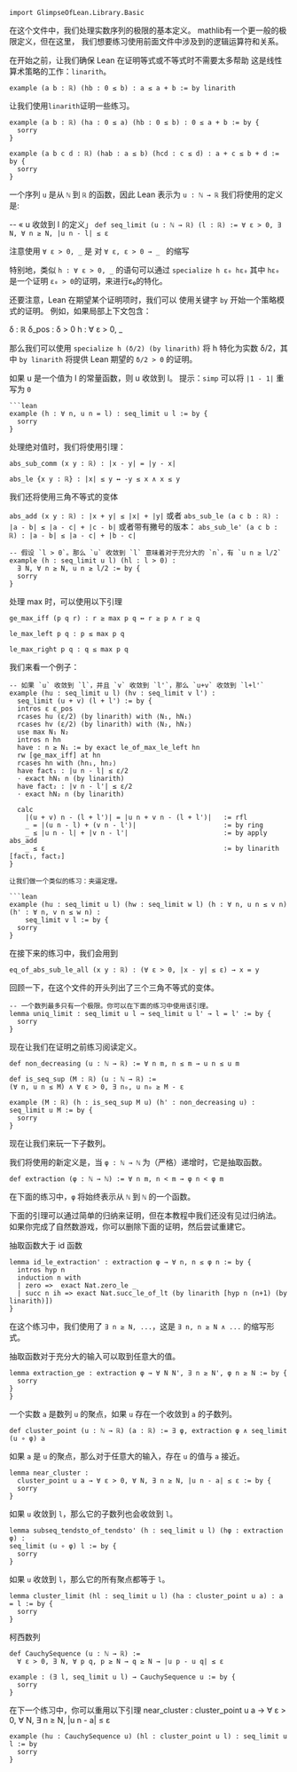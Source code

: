 ```lean
import GlimpseOfLean.Library.Basic

```
在这个文件中，我们处理实数序列的极限的基本定义。
mathlib有一个更一般的极限定义，但在这里，
我们想要练习使用前面文件中涉及到的逻辑运算符和关系。

在开始之前，让我们确保 Lean 在证明等式或不等式时不需要太多帮助
这是线性算术策略的工作：`linarith`。

```lean
example (a b : ℝ) (hb : 0 ≤ b) : a ≤ a + b := by linarith
```

让我们使用`linarith`证明一些练习。

```lean
example (a b : ℝ) (ha : 0 ≤ a) (hb : 0 ≤ b) : 0 ≤ a + b := by {
  sorry
}

example (a b c d : ℝ) (hab : a ≤ b) (hcd : c ≤ d) : a + c ≤ b + d := by {
  sorry
}
```

一个序列 `u` 是从 `ℕ` 到 `ℝ` 的函数，因此 Lean 表示为
`u : ℕ → ℝ`
我们将使用的定义是:

-- « u 收敛到 l 的定义」
`def seq_limit (u : ℕ → ℝ) (l : ℝ) := ∀ ε > 0, ∃ N, ∀ n ≥ N, |u n - l| ≤ ε`

注意使用 `∀ ε > 0, _` 是 对 `∀ ε, ε > 0 → _ ` 的缩写

特别地，类似 `h : ∀ ε > 0, _` 的语句可以通过
  `specialize h ε₀ hε₀`
其中 `hε₀` 是一个证明 `ε₀ > 0`的证明，来进行ε₀的特化。

还要注意，Lean 在期望某个证明项时，我们可以
使用关键字 `by` 开始一个策略模式的证明。
例如，如果局部上下文包含：

δ : ℝ
δ_pos : δ > 0
h : ∀ ε > 0, _

那么我们可以使用 `specialize h (δ/2) (by linarith)` 将 h
特化为实数 δ/2，其中 `by linarith` 将提供 Lean 期望的 `δ/2 > 0` 的证明。

如果 u 是一个值为 l 的常量函数，则 u 收敛到 l。
提示：`simp` 可以将 `|1 - 1|` 重写为 `0`
```
```lean
example (h : ∀ n, u n = l) : seq_limit u l := by {
  sorry
}
```

处理绝对值时，我们将使用引理：

`abs_sub_comm (x y : ℝ) : |x - y| = |y - x|`

`abs_le {x y : ℝ} : |x| ≤ y ↔ -y ≤ x ∧ x ≤ y`

我们还将使用三角不等式的变体

`abs_add (x y : ℝ) : |x + y| ≤ |x| + |y|`
或者
`abs_sub_le (a c b : ℝ) : |a - b| ≤ |a - c| + |c - b|`
或者带有撇号的版本：
`abs_sub_le' (a c b : ℝ) : |a - b| ≤ |a - c| + |b - c|`

```lean
-- 假设 `l > 0`。那么 `u` 收敛到 `l` 意味着对于充分大的 `n`，有 `u n ≥ l/2`
example (h : seq_limit u l) (hl : l > 0) :
  ∃ N, ∀ n ≥ N, u n ≥ l/2 := by {
  sorry
}
```

处理 max 时，可以使用以下引理

`ge_max_iff (p q r) : r ≥ max p q ↔ r ≥ p ∧ r ≥ q`

`le_max_left p q : p ≤ max p q`

`le_max_right p q : q ≤ max p q`

我们来看一个例子：

```lean
-- 如果 `u` 收敛到 `l`，并且 `v` 收敛到 `l'`，那么 `u+v` 收敛到 `l+l'`
example (hu : seq_limit u l) (hv : seq_limit v l') :
  seq_limit (u + v) (l + l') := by {
  intros ε ε_pos
  rcases hu (ε/2) (by linarith) with ⟨N₁, hN₁⟩
  rcases hv (ε/2) (by linarith) with ⟨N₂, hN₂⟩
  use max N₁ N₂
  intros n hn
  have : n ≥ N₁ := by exact le_of_max_le_left hn
  rw [ge_max_iff] at hn
  rcases hn with ⟨hn₁, hn₂⟩
  have fact₁ : |u n - l| ≤ ε/2
  · exact hN₁ n (by linarith)
  have fact₂ : |v n - l'| ≤ ε/2
  · exact hN₂ n (by linarith)

  calc
    |(u + v) n - (l + l')| = |u n + v n - (l + l')|   := rfl
    _ = |(u n - l) + (v n - l')|                      := by ring
    _ ≤ |u n - l| + |v n - l'|                        := by apply abs_add
    _ ≤ ε                                             := by linarith [fact₁, fact₂]
}
```
```
让我们做一个类似的练习：夹逼定理。

```lean
example (hu : seq_limit u l) (hw : seq_limit w l) (h : ∀ n, u n ≤ v n) (h' : ∀ n, v n ≤ w n) :
    seq_limit v l := by {
  sorry
}
```

在接下来的练习中，我们会用到

`eq_of_abs_sub_le_all (x y : ℝ) : (∀ ε > 0, |x - y| ≤ ε) → x = y`

回顾一下，在这个文件的开头列出了三个三角不等式的变体。

```lean
-- 一个数列最多只有一个极限。你可以在下面的练习中使用该引理。
lemma uniq_limit : seq_limit u l → seq_limit u l' → l = l' := by {
  sorry
}
```

现在让我们在证明之前练习阅读定义。

```lean
def non_decreasing (u : ℕ → ℝ) := ∀ n m, n ≤ m → u n ≤ u m

def is_seq_sup (M : ℝ) (u : ℕ → ℝ) :=
(∀ n, u n ≤ M) ∧ ∀ ε > 0, ∃ n₀, u n₀ ≥ M - ε

example (M : ℝ) (h : is_seq_sup M u) (h' : non_decreasing u) : seq_limit u M := by {
  sorry
}
```

现在让我们来玩一下子数列。

我们将使用的新定义是，当 `φ : ℕ → ℕ` 为（严格）递增时，它是抽取函数。

`def extraction (φ : ℕ → ℕ) := ∀ n m, n < m → φ n < φ m`

在下面的练习中，`φ` 将始终表示从 `ℕ` 到 `ℕ` 的一个函数。

下面的引理可以通过简单的归纳来证明，但在本教程中我们还没有见过归纳法。
如果你完成了自然数游戏，你可以删除下面的证明，然后尝试重建它。

抽取函数大于 id 函数

```lean
lemma id_le_extraction' : extraction φ → ∀ n, n ≤ φ n := by {
  intros hyp n
  induction n with
  | zero =>  exact Nat.zero_le _
  | succ n ih => exact Nat.succ_le_of_lt (by linarith [hyp n (n+1) (by linarith)])
}
```

在这个练习中，我们使用了 `∃ n ≥ N, ...`，这是 `∃ n, n ≥ N ∧ ...` 的缩写形式。

抽取函数对于充分大的输入可以取到任意大的值。

```lean
lemma extraction_ge : extraction φ → ∀ N N', ∃ n ≥ N', φ n ≥ N := by {
  sorry
}
}
```
一个实数 `a` 是数列 `u` 的聚点，如果 `u` 存在一个收敛到 `a` 的子数列。

`def cluster_point (u : ℕ → ℝ) (a : ℝ) := ∃ φ, extraction φ ∧ seq_limit (u ∘ φ) a`

如果 `a` 是 `u` 的聚点，那么对于任意大的输入，存在 `u` 的值与 `a` 接近。

```lean
lemma near_cluster :
  cluster_point u a → ∀ ε > 0, ∀ N, ∃ n ≥ N, |u n - a| ≤ ε := by {
  sorry
}
```

如果 `u` 收敛到 `l`，那么它的子数列也会收敛到 `l`。

```lean
lemma subseq_tendsto_of_tendsto' (h : seq_limit u l) (hφ : extraction φ) :
seq_limit (u ∘ φ) l := by {
  sorry
}
```

如果 `u` 收敛到 `l`，那么它的所有聚点都等于 `l`。

```lean
lemma cluster_limit (hl : seq_limit u l) (ha : cluster_point u a) : a = l := by {
  sorry
}
```

柯西数列

```lean
def CauchySequence (u : ℕ → ℝ) :=
  ∀ ε > 0, ∃ N, ∀ p q, p ≥ N → q ≥ N → |u p - u q| ≤ ε

example : (∃ l, seq_limit u l) → CauchySequence u := by {
  sorry
}
```

在下一个练习中，你可以重用以下引理
near_cluster : cluster_point u a → ∀ ε > 0, ∀ N, ∃ n ≥ N, |u n - a| ≤ ε

```lean
example (hu : CauchySequence u) (hl : cluster_point u l) : seq_limit u l := by
  sorry
}
```
